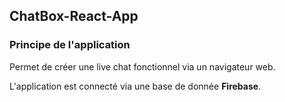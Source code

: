 ## ChatBox-React-App
### Principe de l'application
 
Permet de créer une live chat fonctionnel via un navigateur web.

L'application est connecté via une base de donnée **Firebase**.
